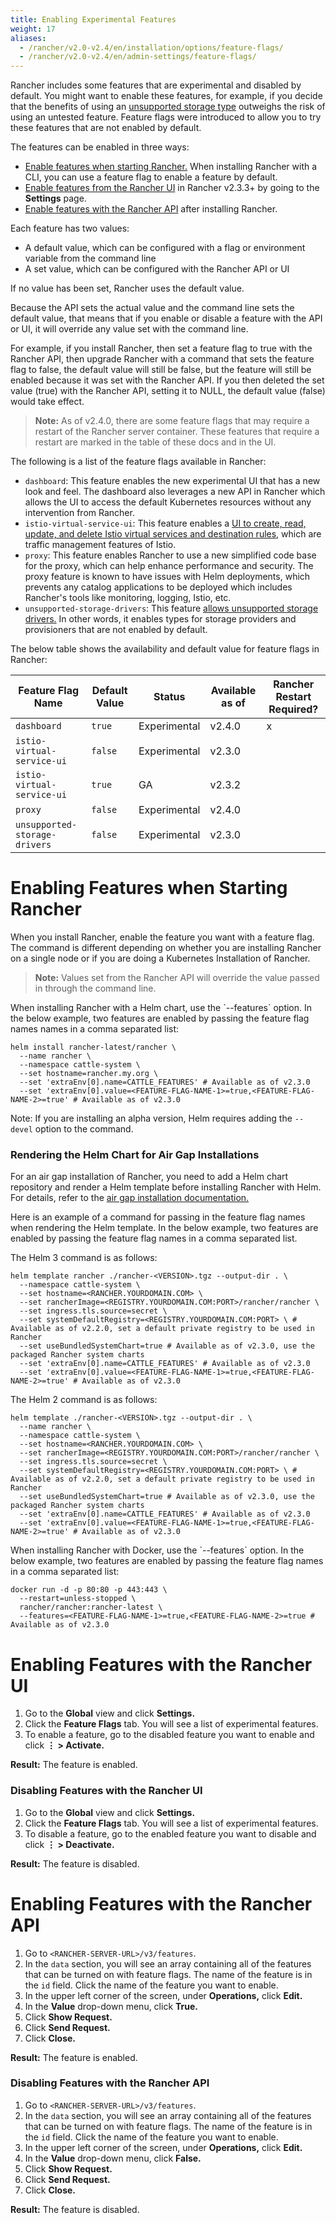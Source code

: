 ```yaml
---
title: Enabling Experimental Features
weight: 17
aliases:
  - /rancher/v2.0-v2.4/en/installation/options/feature-flags/
  - /rancher/v2.0-v2.4/en/admin-settings/feature-flags/
---
```

Rancher includes some features that are experimental and disabled by default. You might want to enable these features, for example, if you decide that the benefits of using an [unsupported storage type]({{<baseurl>}}/rancher/v2.0-v2.4/en/installation/options/feature-flags/enable-not-default-storage-drivers) outweighs the risk of using an untested feature. Feature flags were introduced to allow you to try these features that are not enabled by default.

The features can be enabled in three ways:

- [Enable features when starting Rancher.](#enabling-features-when-starting-rancher) When installing Rancher with a CLI, you can use a feature flag to enable a feature by default.
- [Enable features from the Rancher UI](#enabling-features-with-the-rancher-ui) in Rancher v2.3.3+ by going to the **Settings** page.
- [Enable features with the Rancher API](#enabling-features-with-the-rancher-api) after installing Rancher.

Each feature has two values:

- A default value, which can be configured with a flag or environment variable from the command line
- A set value, which can be configured with the Rancher API or UI

If no value has been set, Rancher uses the default value.

Because the API sets the actual value and the command line sets the default value, that means that if you enable or disable a feature with the API or UI, it will override any value set with the command line.

For example, if you install Rancher, then set a feature flag to true with the Rancher API, then upgrade Rancher with a command that sets the feature flag to false, the default value will still be false, but the feature will still be enabled because it was set with the Rancher API. If you then deleted the set value (true) with the Rancher API, setting it to NULL, the default value (false) would take effect.

> **Note:** As of v2.4.0, there are some feature flags that may require a restart of the Rancher server container. These features that require a restart are marked in the table of these docs and in the UI.

The following is a list of the feature flags available in Rancher:

- `dashboard`: This feature enables the new experimental UI that has a new look and feel. The dashboard also leverages a new API in Rancher which allows the UI to access the default Kubernetes resources without any intervention from Rancher.
- `istio-virtual-service-ui`: This feature enables a [UI to create, read, update, and delete Istio virtual services and destination rules]({{<baseurl>}}/rancher/v2.0-v2.4/en/installation/options/feature-flags/istio-virtual-service-ui), which are traffic management features of Istio.
- `proxy`: This feature enables Rancher to use a new simplified code base for the proxy, which can help enhance performance and security. The proxy feature is known to have issues with Helm deployments, which prevents any catalog applications to be deployed which includes Rancher's tools like monitoring, logging, Istio, etc.
- `unsupported-storage-drivers`: This feature [allows unsupported storage drivers.]({{<baseurl>}}/rancher/v2.0-v2.4/en/installation/options/feature-flags/enable-not-default-storage-drivers) In other words, it enables types for storage providers and provisioners that are not enabled by default.

The below table shows the availability and default value for feature flags in Rancher:

| Feature Flag Name             | Default Value | Status       | Available as of | Rancher Restart Required? |
| ----------------------------- | ------------- | ------------ | --------------- |---|
| `dashboard` | `true` | Experimental | v2.4.0 | x |
| `istio-virtual-service-ui`    | `false`       | Experimental | v2.3.0          | |
| `istio-virtual-service-ui`    | `true`        | GA           | v2.3.2          | |
| `proxy` | `false` | Experimental | v2.4.0 | |
| `unsupported-storage-drivers` | `false`       | Experimental | v2.3.0          | |

# Enabling Features when Starting Rancher

When you install Rancher, enable the feature you want with a feature flag. The command is different depending on whether you are installing Rancher on a single node or if you are doing a Kubernetes Installation of Rancher.

> **Note:** Values set from the Rancher API will override the value passed in through the command line.

<Tabs>
<TabItem label="Kubernetes Install">
When installing Rancher with a Helm chart, use the `--features` option. In the below example, two features are enabled by passing the feature flag names names in a comma separated list:

```
helm install rancher-latest/rancher \
  --name rancher \
  --namespace cattle-system \
  --set hostname=rancher.my.org \
  --set 'extraEnv[0].name=CATTLE_FEATURES' # Available as of v2.3.0
  --set 'extraEnv[0].value=<FEATURE-FLAG-NAME-1>=true,<FEATURE-FLAG-NAME-2>=true' # Available as of v2.3.0
```

Note: If you are installing an alpha version, Helm requires adding the `--devel` option to the command.

### Rendering the Helm Chart for Air Gap Installations

For an air gap installation of Rancher, you need to add a Helm chart repository and render a Helm template before installing Rancher with Helm. For details, refer to the [air gap installation documentation.]({{<baseurl>}}/rancher/v2.0-v2.4/en/installation/other-installation-methods/air-gap/install-rancher)

Here is an example of a command for passing in the feature flag names when rendering the Helm template. In the below example, two features are enabled by passing the feature flag names in a comma separated list.

The Helm 3 command is as follows:

```
helm template rancher ./rancher-<VERSION>.tgz --output-dir . \
  --namespace cattle-system \
  --set hostname=<RANCHER.YOURDOMAIN.COM> \
  --set rancherImage=<REGISTRY.YOURDOMAIN.COM:PORT>/rancher/rancher \
  --set ingress.tls.source=secret \
  --set systemDefaultRegistry=<REGISTRY.YOURDOMAIN.COM:PORT> \ # Available as of v2.2.0, set a default private registry to be used in Rancher
  --set useBundledSystemChart=true # Available as of v2.3.0, use the packaged Rancher system charts
  --set 'extraEnv[0].name=CATTLE_FEATURES' # Available as of v2.3.0
  --set 'extraEnv[0].value=<FEATURE-FLAG-NAME-1>=true,<FEATURE-FLAG-NAME-2>=true' # Available as of v2.3.0
```

The Helm 2 command is as follows:

```
helm template ./rancher-<VERSION>.tgz --output-dir . \
  --name rancher \
  --namespace cattle-system \
  --set hostname=<RANCHER.YOURDOMAIN.COM> \
  --set rancherImage=<REGISTRY.YOURDOMAIN.COM:PORT>/rancher/rancher \
  --set ingress.tls.source=secret \
  --set systemDefaultRegistry=<REGISTRY.YOURDOMAIN.COM:PORT> \ # Available as of v2.2.0, set a default private registry to be used in Rancher
  --set useBundledSystemChart=true # Available as of v2.3.0, use the packaged Rancher system charts
  --set 'extraEnv[0].name=CATTLE_FEATURES' # Available as of v2.3.0
  --set 'extraEnv[0].value=<FEATURE-FLAG-NAME-1>=true,<FEATURE-FLAG-NAME-2>=true' # Available as of v2.3.0
```

</TabItem>
<TabItem label="Docker Install">
When installing Rancher with Docker, use the `--features` option. In the below example, two features are enabled by passing the feature flag names in a comma separated list:

```
docker run -d -p 80:80 -p 443:443 \
  --restart=unless-stopped \
  rancher/rancher:rancher-latest \
  --features=<FEATURE-FLAG-NAME-1>=true,<FEATURE-FLAG-NAME-2>=true # Available as of v2.3.0
```

</TabItem>
</Tabs>

# Enabling Features with the Rancher UI

1. Go to the **Global** view and click **Settings.**
1. Click the **Feature Flags** tab. You will see a list of experimental features.
1. To enable a feature, go to the disabled feature you want to enable and click **&#8942; > Activate.**

**Result:** The feature is enabled.

### Disabling Features with the Rancher UI

1. Go to the **Global** view and click **Settings.**
1. Click the **Feature Flags** tab. You will see a list of experimental features.
1. To disable a feature, go to the enabled feature you want to disable and click **&#8942; > Deactivate.**

**Result:** The feature is disabled.

# Enabling Features with the Rancher API

1. Go to `<RANCHER-SERVER-URL>/v3/features`.
1. In the `data` section, you will see an array containing all of the features that can be turned on with feature flags. The name of the feature is in the `id` field. Click the name of the feature you want to enable.
1. In the upper left corner of the screen, under **Operations,** click **Edit.**
1. In the **Value** drop-down menu, click **True.**
1. Click **Show Request.**
1. Click **Send Request.**
1. Click **Close.**

**Result:** The feature is enabled.

### Disabling Features with the Rancher API

1. Go to `<RANCHER-SERVER-URL>/v3/features`.
1. In the `data` section, you will see an array containing all of the features that can be turned on with feature flags. The name of the feature is in the `id` field. Click the name of the feature you want to enable.
1. In the upper left corner of the screen, under **Operations,** click **Edit.**
1. In the **Value** drop-down menu, click **False.**
1. Click **Show Request.**
1. Click **Send Request.**
1. Click **Close.**

**Result:** The feature is disabled.
